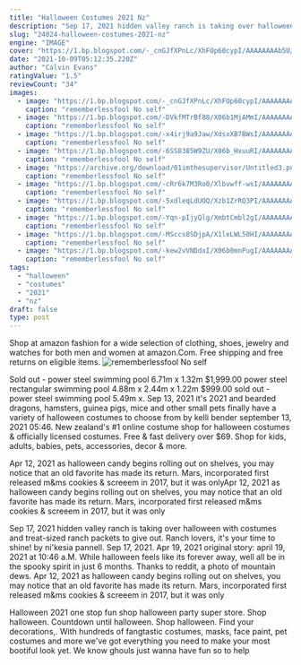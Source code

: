 ```yaml
---
title: "Halloween Costumes 2021 Nz"
description: "Sep 17, 2021 hidden valley ranch is taking over halloween with costumes and treat-sized ranch packets to give out. Ranch lovers, it's your time to shine! by ni'kesia pannell. Sep 17, 2021"
slug: "24024-halloween-costumes-2021-nz"
engine: "IMAGE"
cover: "https://1.bp.blogspot.com/-_cnGJfXPnLc/XhFOp60cypI/AAAAAAAAb5U/brxsd4k_XjgvTtbyH8aNnEv_ItbtV7XRwCLcBGAsYHQ/s1600/Untitled121.png"
date: "2021-10-09T05:12:35.220Z"
author: "Calvin Evans"
ratingValue: "1.5"
reviewCount: "34"
images:
  - image: "https://1.bp.blogspot.com/-_cnGJfXPnLc/XhFOp60cypI/AAAAAAAAb5U/brxsd4k_XjgvTtbyH8aNnEv_ItbtV7XRwCLcBGAsYHQ/s1600/Untitled121.png"
    caption: "rememberlessfool No self"
  - image: "https://1.bp.blogspot.com/-DVkfMTrBf88/X06b1MjAMmI/AAAAAAAAfyU/Rk9qC_s7Lh8n8gpSJM8S3aX2-1T67GN0QCLcBGAsYHQ/s640/Untitled2071.png"
    caption: "rememberlessfool No self"
  - image: "https://1.bp.blogspot.com/-x4irj9a9Jaw/XdsxXB7BWsI/AAAAAAAAbi8/NPmoXo_QZ1gzzSJLozpkjDLLrrCr85yEACLcBGAsYHQ/s1600/Untitled24.png"
    caption: "rememberlessfool No self"
  - image: "https://1.bp.blogspot.com/-6SS8385W9ZU/X06b_HxuuRI/AAAAAAAAf0g/YXfBxaKAiLokkDTk3W-KRzVPL8F67R-0wCLcBGAsYHQ/s1600/Untitled2106.png"
    caption: "rememberlessfool No self"
  - image: "https://archive.org/download/01imthesupervisor/Untitled3.png"
    caption: "rememberlessfool No self"
  - image: "https://1.bp.blogspot.com/-cRr6k7M3Ro0/Xlbvwff-wsI/AAAAAAAAd6w/rwni22dY2rgfe3p540lLRc55R7zHajWqwCLcBGAsYHQ/s1600/Untitled965.png"
    caption: "rememberlessfool No self"
  - image: "https://1.bp.blogspot.com/-5xdleqLdUOQ/Xzb1ZrRQ3PI/AAAAAAAAfOY/OyVyPfrkFmMLBI1vdsGrFVEo0b8m-jHVwCLcBGAsYHQ/s640/Untitled1612.png"
    caption: "rememberlessfool No self"
  - image: "https://1.bp.blogspot.com/-Yqn-pIjyQlg/XmbtCmbl2gI/AAAAAAAAelA/lObjRw0dF4csNfv4evs40Ww7Ff-gj_NsgCLcBGAsYHQ/s1600/Untitled1358.png"
    caption: "rememberlessfool No self"
  - image: "https://1.bp.blogspot.com/-MSccs0SDjpA/X1leLWL50HI/AAAAAAAAgUg/SKP6xpz6DWQtHVUP15I_5LZJzOw5n9NTQCLcBGAsYHQ/s1600/Untitled2334.png"
    caption: "rememberlessfool No self"
  - image: "https://1.bp.blogspot.com/-kew2vVNDdxI/X06b0mnPugI/AAAAAAAAfyQ/xzATGvLOfK8nWVYM3n4NFQhQnOGN3sSxgCLcBGAsYHQ/s1600/Untitled2070.png"
    caption: "rememberlessfool No self"
tags:
  - "halloween"
  - "costumes"
  - "2021"
  - "nz"
draft: false
type: post
---
```


Shop at amazon fashion for a wide selection of clothing, shoes, jewelry and watches for both men and women at amazon.Com. Free shipping and free returns on eligible items.
![rememberlessfool No self](https://1.bp.blogspot.com/-MSccs0SDjpA/X1leLWL50HI/AAAAAAAAgUg/SKP6xpz6DWQtHVUP15I_5LZJzOw5n9NTQCLcBGAsYHQ/s1600/Untitled2334.png "rememberlessfool No self")

Sold out - power steel swimming pool 6.71m x 1.32m $1,999.00 power steel rectangular swimming pool 4.88m x 2.44m x 1.22m $999.00 sold out - power steel swimming pool 5.49m x. Sep 13, 2021 it&#39;s 2021 and bearded dragons, hamsters, guinea pigs, mice and other small pets finally have a variety of halloween costumes to choose from by kelli bender september 13, 2021 05:46. New zealand&#39;s #1 online costume shop for halloween costumes &amp; officially licensed costumes. Free &amp; fast delivery over $69. Shop for kids, adults, babies, pets, accessories, decor &amp; more.
<!--inArticleAds-->

<!--galleryOne-->

Apr 12, 2021 as halloween candy begins rolling out on shelves, you may notice that an old favorite has made its return. Mars, incorporated first released m&ms cookies & screeem in 2017, but it was onlyApr 12, 2021 as halloween candy begins rolling out on shelves, you may notice that an old favorite has made its return. Mars, incorporated first released m&ms cookies & screeem in 2017, but it was only
<!--inArticleAds-->

<!--galleryTwo-->

Sep 17, 2021 hidden valley ranch is taking over halloween with costumes and treat-sized ranch packets to give out. Ranch lovers, it's your time to shine! by ni'kesia pannell. Sep 17, 2021. Apr 19, 2021 original story: april 19, 2021 at 10:46 a.M. While halloween feels like its forever away, well all be in the spooky spirit in just 6 months. Thanks to reddit, a photo of mountain dews. Apr 12, 2021 as halloween candy begins rolling out on shelves, you may notice that an old favorite has made its return. Mars, incorporated first released m&ms cookies & screeem in 2017, but it was only
<!--galleryThree-->

Halloween 2021 one stop fun shop halloween party super store. Shop halloween.  Countdown until halloween. Shop halloween. Find your decorations,. With hundreds of fangtastic costumes, masks, face paint, pet costumes and more we've got everything you need to make your most bootiful look yet. We know ghouls just wanna have fun so to help